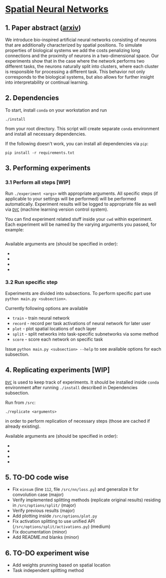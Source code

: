 # [Spatial Neural Networks](https://arxiv.org/abs/1910.02776)

## 1. Paper abstract ([arxiv](https://arxiv.org/abs/1910.02776))

We introduce bio-inspired artificial neural networks consisting of neurons that are additionally characterized by spatial positions. 
To simulate properties of biological systems we add the costs penalizing long connections and the proximity of neurons in a two-dimensional space. 
Our experiments show that in the case where the network performs two different tasks, the neurons naturally split into clusters, 
where each cluster is responsible for processing a different task. This behavior 
not only corresponds to the biological systems, but also allows for further insight into interpretability or continual learning. 

## 2. Dependencies

To start, install `conda` on your workstation and run

```
./install
```

from your root directory. This script will create separate `conda` environment
and install all necessary dependencies.

If the following doesn't work, you can install all dependencies via `pip`:

```shell
pip install -r requirements.txt
```

## 3. Performing experiments

### 3.1 Perform all steps [WIP]

Run `./experiment <args>` with appropriate arguments. All specific steps 
(if applicable to your settings will be performed) will be performed automatically.
Experiment results will be logged to appropriate file as well via [`DVC`](https://dvc.org/) 
(machine learning version control system).

You can find experiment related stuff inside your `cwd` within experiment.
Each experiment will be named by the varying arguments you passed, for example:

```

```

Available arguments are (should be specified in order):

- 
- 
- 
- 

### 3.2 Run specific step

Experiments are divided into subsections.
To perform specific part use `python main.py <subsection>`.

Currently following options are available

- `train` - train neural network
- `record` - record per task activations of neural network for later user
- `plot` - plot spatial locations of each layer
- `split` - split networks into task-specific subnetworks via some method
- `score` - score each network on specific task

Issue `python main.py <subsection> --help` to see available options for each subsection.


## 4. Replicating experiments [WIP]

[`DVC`](https://dvc.org/) is used to keep track of experiments. It should be installed
inside `conda` environment after running `./install` described in Dependencies subsection.

Run from `/src`:

```
./replicate <arguments>
```

in order to perform replication of necessary steps (those are cached if already existing).


Available arguments are (should be specified in order):

- 
- 
- 
- 

## 5. TO-DO code wise

- Fix `einsum` (line `112`, file `/src/nn/loss.py`) and generalize it for convolution case (major)
- Verify implemented splitting methods (replicate original results) residing in `/src/options/split/` (major)
- Verify previous results (major)
- Add plotting inside `/src/options/plot.py`
- Fix activation splitting to use unified API (`/src/options/split/activations.py`) (medium)
- Fix documentation (minor)
- Add README.md blanks (minor)


## 6. TO-DO experiment wise

- Add weights prunning based on spatial location
- Task independent splitting method
